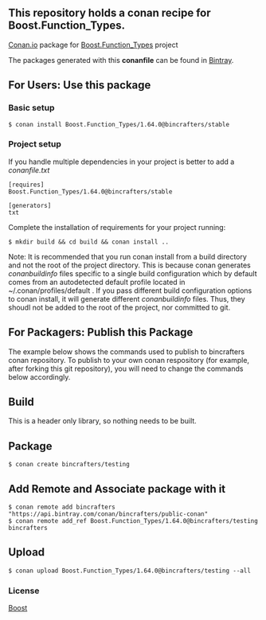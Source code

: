 ## This repository holds a conan recipe for Boost.Function_Types.

[Conan.io](https://conan.io) package for [Boost.Function_Types](https://github.com/Boostorg/Function_Types) project

The packages generated with this **conanfile** can be found in [Bintray](https://bintray.com/bincrafters/conan-public/Boost.Function_Types%3Abincrafters).

## For Users: Use this package

### Basic setup

    $ conan install Boost.Function_Types/1.64.0@bincrafters/stable

### Project setup

If you handle multiple dependencies in your project is better to add a *conanfile.txt*

    [requires]
    Boost.Function_Types/1.64.0@bincrafters/stable

    [generators]
    txt

Complete the installation of requirements for your project running:</small></span>

    $ mkdir build && cd build && conan install ..
	
Note: It is recommended that you run conan install from a build directory and not the root of the project directory.  This is because conan generates *conanbuildinfo* files specific to a single build configuration which by default comes from an autodetected default profile located in ~/.conan/profiles/default .  If you pass different build configuration options to conan install, it will generate different *conanbuildinfo* files.  Thus, they shoudl not be added to the root of the project, nor committed to git. 

## For Packagers: Publish this Package

The example below shows the commands used to publish to bincrafters conan repository. To publish to your own conan respository (for example, after forking this git repository), you will need to change the commands below accordingly. 

## Build  

This is a header only library, so nothing needs to be built.

## Package 

    $ conan create bincrafters/testing
	
## Add Remote and Associate package with it

	$ conan remote add bincrafters "https://api.bintray.com/conan/bincrafters/public-conan"
	$ conan remote add_ref Boost.Function_Types/1.64.0@bincrafters/testing bincrafters

## Upload

    $ conan upload Boost.Function_Types/1.64.0@bincrafters/testing --all

### License
[Boost](LICENSE)
